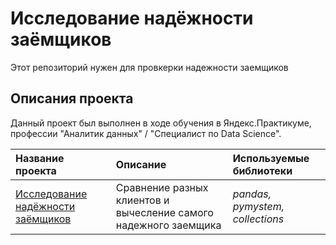 # Исследование надёжности заёмщиков

Этот репозиторий нужен для провкерки надежности заемщиков

## Описания проекта

Данный проект был выполнен в ходе обучения в Яндекс.Практикуме, профессии "Аналитик данных" / "Специалист по Data Science".

| Название проекта | Описание | Используемые библиотеки | 
| :---------------------- | :---------------------- | :---------------------- |
| [Исследование надёжности заёмщиков](borrowers_reliability) | Сравнение разных клиентов и вычесление самого надежного заемщика | *pandas, pymystem, collections* |
